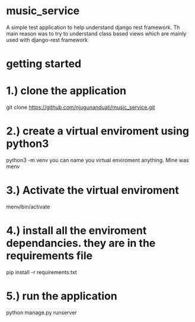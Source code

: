# music_service

A simple test application to help understand django rest framework.
Th main reason was to try to understand class based views which are mainly used with django-rest framework

# getting started

# 1.) clone the application
git clone https://github.com/njugunanduati/music_service.git

# 2.) create a virtual enviroment using python3
python3 -m venv <menv> 
you can name you virtual enviroment anything. Mine was menv
  
# 3.) Activate the virtual enviroment
menv/bin/activate

# 4.) install all the enviroment dependancies. they are in the requirements file

pip install -r requirements.txt

# 5.) run the application

python manage.py runserver
